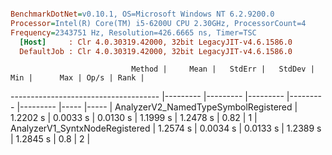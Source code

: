 ``` ini

BenchmarkDotNet=v0.10.1, OS=Microsoft Windows NT 6.2.9200.0
Processor=Intel(R) Core(TM) i5-6200U CPU 2.30GHz, ProcessorCount=4
Frequency=2343751 Hz, Resolution=426.6665 ns, Timer=TSC
  [Host]     : Clr 4.0.30319.42000, 32bit LegacyJIT-v4.6.1586.0
  DefaultJob : Clr 4.0.30319.42000, 32bit LegacyJIT-v4.6.1586.0


```
                               Method |     Mean |   StdErr |   StdDev |      Min |      Max | Op/s | Rank |
------------------------------------- |--------- |--------- |--------- |--------- |--------- |----- |----- |
 AnalyzerV2_NamedTypeSymbolRegistered | 1.2202 s | 0.0033 s | 0.0130 s | 1.1999 s | 1.2478 s | 0.82 |    1 |
       AnalyzerV1_SyntxNodeRegistered | 1.2574 s | 0.0034 s | 0.0133 s | 1.2389 s | 1.2845 s |  0.8 |    2 |
